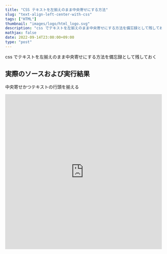```yaml
---
title: "CSS テキストを左揃えのまま中央寄せにする方法"
slug: "text-align-left-center-with-css"
tags: ["HTML"]
thumbnail: "images/logo/html_logo.svg"
description: "css でテキストを左揃えのまま中央寄せにする方法を備忘録として残しておく"
mathjax: false
date: 2022-09-14T23:00:00+09:00
type: "post"
---
```


css でテキストを左揃えのまま中央寄せにする方法を備忘録として残しておく

## 実際のソースおよび実行結果

中央寄せかつテキストの行頭を揃える

<iframe height="500" style="width: 100%;" scrolling="no" title="CSS でテキストを左揃えのまま中央寄せ" src="https://codepen.io/kkawazoe/embed/OqbBRJ?default-tab=result" frameborder="no" loading="lazy" allowtransparency="true" allowfullscreen="true">
  See the Pen <a href="https://codepen.io/kkawazoe/pen/OqbBRJ">
  CSS でテキストを左揃えのまま中央寄せ</a> by kkawazoe (<a href="https://codepen.io/kkawazoe">@kkawazoe</a>)
  on <a href="https://codepen.io">CodePen</a>.
</iframe>
